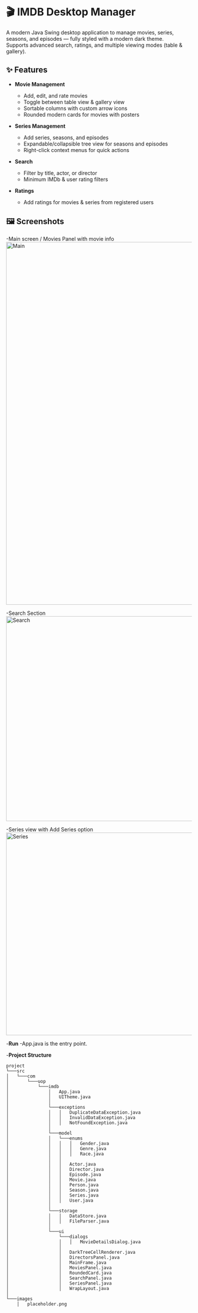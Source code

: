 # 🎬 IMDB Desktop Manager

A modern Java Swing desktop application to manage movies, series, seasons, and episodes — fully styled with a modern dark theme.  
Supports advanced search, ratings, and multiple viewing modes (table & gallery).

## ✨ Features

- **Movie Management**
  - Add, edit, and rate movies
  - Toggle between table view & gallery view
  - Sortable columns with custom arrow icons
  - Rounded modern cards for movies with posters

- **Series Management**
  - Add series, seasons, and episodes
  - Expandable/collapsible tree view for seasons and episodes
  - Right-click context menus for quick actions

- **Search**
  - Filter by title, actor, or director
  - Minimum IMDb & user rating filters

- **Ratings**
  - Add ratings for movies & series from registered users


## 🖼 Screenshots

-Main screen / Movies Panel with movie info
<img width="1349" height="981" alt="Main" src="https://github.com/user-attachments/assets/630488c4-f6a0-411a-81e1-6a18a570c225" />

-Search Section
<img width="1333" height="554" alt="Search" src="https://github.com/user-attachments/assets/5749ffaf-dada-44d2-90f0-7a42c03c4d87" />

-Series view with Add Series option
<img width="1026" height="548" alt="Series" src="https://github.com/user-attachments/assets/97b06fba-7f6f-4efb-befc-326142967ebc" />

-**Run**
-App.java is the entry point.

-**Project Structure**
```
project
└───src
│   └───com
│       └───uop
│           └───imdb
│               │   App.java
│               │   UITheme.java
│               │
│               └───exceptions
│               │   │   DuplicateDataException.java
│               │   │   InvalidDataException.java
│               │   │   NotFoundException.java
│               │
│               └───model
│               │   └───enums
│               │   │   │   Gender.java
│               │   │   │   Genre.java
│               │   │   │   Race.java
│               │   │
│               │   │   Actor.java
│               │   │   Director.java
│               │   │   Episode.java
│               │   │   Movie.java
│               │   │   Person.java
│               │   │   Season.java
│               │   │   Series.java
│               │   │   User.java
│               │
│               └───storage
│               │   │   DataStore.java
│               │   │   FileParser.java
│               │
│               └───ui
│                   └───dialogs
│                   │   │   MovieDetailsDialog.java
│                   │
│                   │   DarkTreeCellRenderer.java
│                   │   DirectorsPanel.java
│                   │   MainFrame.java
│                   │   MoviesPanel.java
│                   │   RoundedCard.java
│                   │   SearchPanel.java
│                   │   SeriesPanel.java
│                   │   WrapLayout.java
│
└───images
    │   placeholder.png

```

